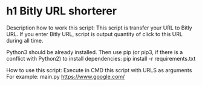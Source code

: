 h1 Bitly URL shorterer
=====================
Description how to work this script:
This script is transfer your URL to Bitly URL.
If you enter Bitly URL, script is output quantity of click to this URL during all time.

Python3 should be already installed. Then use pip (or pip3, if there is a conflict with Python2) to install dependencies:
pip install -r requirements.txt

How to use this script: 
Execute in CMD this script with URLS as arguments
For example:
main.py https://www.google.com/
